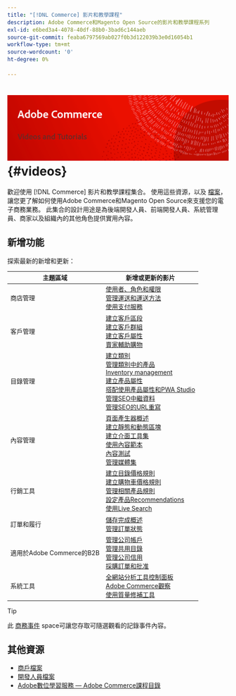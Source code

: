 ```yaml
---
title: "[!DNL Commerce] 影片和教學課程"
description: Adobe Commerce和Magento Open Source的影片和教學課程系列
exl-id: e6bed3a4-4078-40df-88b0-3bad6c144aeb
source-git-commit: feaba6797569ab027f0b3d122039b3e0d16054b1
workflow-type: tm+mt
source-wordcount: '0'
ht-degree: 0%

---
```


# <!-- use banner as heading -->![商務影片和Tutorials](../assets/banner-videos-home.png) {#videos}

歡迎使用 [!DNL Commerce] 影片和教學課程集合。 使用這些資源，以及 [檔案](https://experienceleague.adobe.com/docs/commerce.html)，讓您更了解如何使用Adobe Commerce和Magento Open Source來支援您的電子商務業務。 此集合的設計用途是為後端開發人員、前端開發人員、系統管理員、商家以及組織內的其他角色提供實用內容。

## 新增功能

探索最新的新增和更新：

| 主題區域 | 新增或更新的影片 |
| ------------ | ---------- |
| 商店管理 | [使用者、角色和權限](./merchant/users-roles-permissions.md) <br>[管理運送和運送方法](./merchant/shipping-delivery.md) <br>[使用支付服務](./merchant/payment-services.md) |
| 客戶管理 | [建立客戶區段](./merchant/customer-segments.md) <br>[建立客戶群組](./merchant/customer-groups.md) <br>[建立客戶屬性](./merchant/customer-attributes.md) <br>[賣家輔助購物](./merchant/seller-assisted-shopping.md) |
| 目錄管理 | [建立類別](./merchant/category-create.md) <br>[管理類別中的產品](./merchant/category-products.md) <br>[Inventory management](./merchant/inventory-management.md) <br>[建立產品屬性](./merchant/product-attributes-create.md) <br>[搭配使用產品屬性和PWA Studio](./merchant/product-attributes-pwa.md) <br>[管理SEO中繼資料](./merchant/seo-metadata.md) <br>[管理SEO的URL重寫](./merchant/seo-url-rewrites.md) |
| 內容管理 | [頁面產生器概述](./merchant/page-builder-overview.md) <br>[建立靜態和動態區塊](./merchant/static-dynamic-blocks.md) <br>[建立介面工具集](./merchant/widgets.md) <br>[使用內容範本](./merchant/content-templates.md) <br>[內容測試](./merchant/content-staging.md) <br>[管理媒體集](./merchant/media-gallery.md) |
| 行銷工具 | [建立目錄價格規則](./merchant/catalog-price-rules.md) <br>[建立購物車價格規則](./merchant/cart-price-rules.md) <br>[管理相關產品規則](./merchant/related-product-rules.md) <br>[設定產品Recommendations](./merchant/product-recommendations.md) <br>[使用Live Search](./merchant/live-search.md) |
| 訂單和履行 | [儲存完成概述](./merchant/store-fulfillment.md) <br>[管理訂單狀態](./merchant/order-status.md) |
| 適用於Adobe Commerce的B2B | [管理公司帳戶](./merchant/b2b/company-accounts.md)  <br>[管理共用目錄](./merchant/b2b/shared-catalogs.md) <br>[管理公司信用](./merchant/b2b/company-credit.md) <br>[採購訂單和批准](./merchant/b2b/purchase-orders.md) |
| 系統工具 | [全網站分析工具控制面板](./tools/site-wide-analysis-tool.md) <br>[Adobe Commerce觀察](./tools/observation-tool.md) <br>[使用質量修補工具](./tools/quality-patch-tool.md) |

>[!TIP]
>
>此 [商務事件](https://experienceleague.adobe.com/docs/commerce-events/events/overview.html) space可讓您存取可隨選觀看的記錄事件內容。

## 其他資源

- [商戶檔案](https://experienceleague.adobe.com/docs/commerce-admin/user-guides/home.html)
- [開發人員檔案](https://devdocs.magento.com/)
- [Adobe數位學習服務 — Adobe Commerce課程目錄](https://learning.adobe.com/catalog.html?solution=Adobe%20Commerce)
